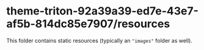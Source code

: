 # theme-triton-92a39a39-ed7e-43e7-af5b-814dc85e7907/resources

This folder contains static resources (typically an `"images"` folder as well).

